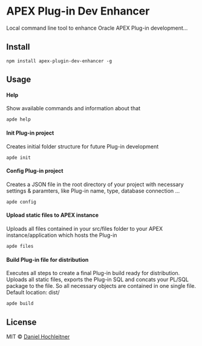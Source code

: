 # APEX Plug-in Dev Enhancer

Local command line tool to enhance Oracle APEX Plug-in development...


## Install
```
npm install apex-plugin-dev-enhancer -g
```

## Usage

#### Help
Show available commands and information about that
```
apde help
```

#### Init Plug-in project
Creates initial folder structure for future Plug-in development
```
apde init
```

#### Config Plug-in project
Creates a JSON file in the root directory of your project with necessary settings & paramters, like Plug-in name, type, database connection ...
```
apde config
```

#### Upload static files to APEX instance
Uploads all files contained in your src/files folder to your APEX instance/application which hosts the Plug-in
```
apde files
```

#### Build Plug-in file for distribution
Executes all steps to create a final Plug-in build ready for distribution. Uploads all static files, exports the Plug-in SQL and concats your PL/SQL package to the file. So all necessary objects are contained in one single file. Default location: dist/
```
apde build
```


## License
MIT © [Daniel Hochleitner](https://danielhochleitner.de)
